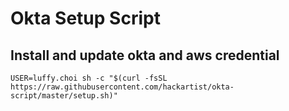 # Okta Setup Script
## Install and update okta and aws credential

```
USER=luffy.choi sh -c "$(curl -fsSL https://raw.githubusercontent.com/hackartist/okta-script/master/setup.sh)"
```


